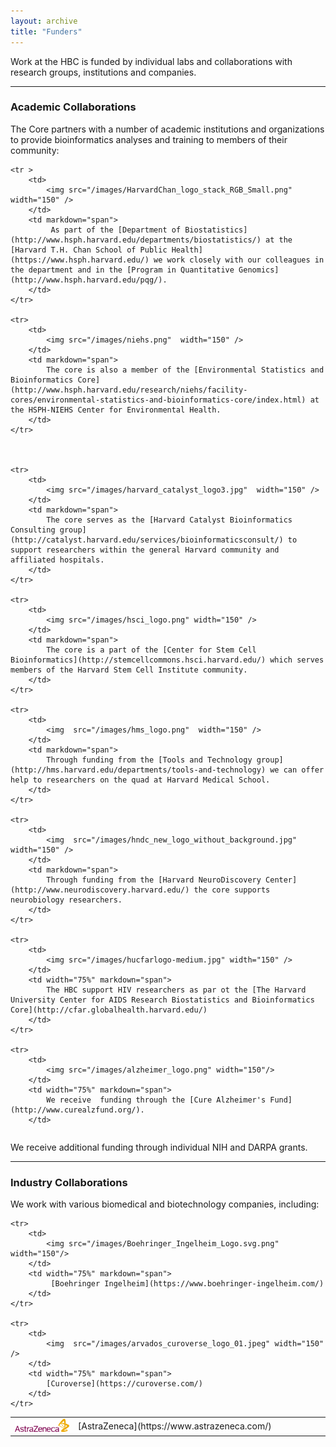 ```yaml
---
layout: archive
title: "Funders"
---
```


Work at the HBC is funded by individual labs and collaborations with research groups, institutions and companies. 

-----

### Academic Collaborations

The Core partners with a number of academic institutions and organizations to provide bioinformatics analyses and training to members of their community:

<table>
    <colgroup>
        <col width="20%">
        <col width="80%">
    </colgroup>

    <tr >
        <td>
            <img src="/images/HarvardChan_logo_stack_RGB_Small.png"  width="150" /> 
        </td>
        <td markdown="span">
             As part of the [Department of Biostatistics](http://www.hsph.harvard.edu/departments/biostatistics/) at the [Harvard T.H. Chan School of Public Health](https://www.hsph.harvard.edu/) we work closely with our colleagues in the department and in the [Program in Quantitative Genomics](http://www.hsph.harvard.edu/pqg/).
        </td>
    </tr>

    <tr>
        <td>
            <img src="/images/niehs.png"  width="150" />
        </td>
        <td markdown="span">
            The core is also a member of the [Environmental Statistics and Bioinformatics Core](http://www.hsph.harvard.edu/research/niehs/facility-cores/environmental-statistics-and-bioinformatics-core/index.html) at the HSPH-NIEHS Center for Environmental Health.
        </td>
    </tr>
    


    <tr>
        <td>
            <img src="/images/harvard_catalyst_logo3.jpg"  width="150" />
        </td>
        <td markdown="span">
            The core serves as the [Harvard Catalyst Bioinformatics Consulting group](http://catalyst.harvard.edu/services/bioinformaticsconsult/) to support researchers within the general Harvard community and affiliated hospitals. 
        </td>
    </tr>

    <tr>
        <td>
            <img src="/images/hsci_logo.png" width="150" />
        </td>
        <td markdown="span">
            The core is a part of the [Center for Stem Cell Bioinformatics](http://stemcellcommons.hsci.harvard.edu/) which serves members of the Harvard Stem Cell Institute community. 
        </td>
    </tr>

    <tr>
        <td>
            <img  src="/images/hms_logo.png"  width="150" />
        </td>
        <td markdown="span">
            Through funding from the [Tools and Technology group](http://hms.harvard.edu/departments/tools-and-technology) we can offer help to researchers on the quad at Harvard Medical School. 
        </td>
    </tr>

    <tr>
        <td>
            <img  src="/images/hndc_new_logo_without_background.jpg"  width="150" />
        </td>
        <td markdown="span">
            Through funding from the [Harvard NeuroDiscovery Center](http://www.neurodiscovery.harvard.edu/) the core supports neurobiology researchers.
        </td>
    </tr>

    <tr>
        <td>
            <img src="/images/hucfarlogo-medium.jpg" width="150" />
        </td>
        <td width="75%" markdown="span">
            The HBC support HIV researchers as par ot the [The Harvard University Center for AIDS Research Biostatistics and Bioinformatics Core](http://cfar.globalhealth.harvard.edu/)
        </td>
    </tr>

    <tr>
        <td>
            <img src="/images/alzheimer_logo.png" width="150"/>
        </td>
        <td width="75%" markdown="span">
            We receive  funding through the [Cure Alzheimer's Fund](http://www.curealzfund.org/).
        </td>
</tr>

</table>

We receive additional funding through individual NIH and DARPA grants.

----

### Industry Collaborations

We work with various biomedical and biotechnology companies, including:

<table>
    <colgroup>
        <col width="20%">
        <col width="80%">
    </colgroup>
    <tr>
         <td>
            <img src="/images/AstraZeneca-logo.jpg" width="150"/>
        </td>
        <td markdown="span">
            [AstraZeneca](https://www.astrazeneca.com/)
        </td>
    </tr> 

    <tr>    
        <td>
            <img src="/images/Boehringer_Ingelheim_Logo.svg.png" width="150"/>
        </td>
        <td width="75%" markdown="span">
             [Boehringer Ingelheim](https://www.boehringer-ingelheim.com/)
        </td>
    </tr>
    
    <tr>
        <td>
            <img  src="/images/arvados_curoverse_logo_01.jpeg" width="150" />
        </td>
        <td width="75%" markdown="span">
            [Curoverse](https://curoverse.com/)
        </td>
    </tr>
</table>




